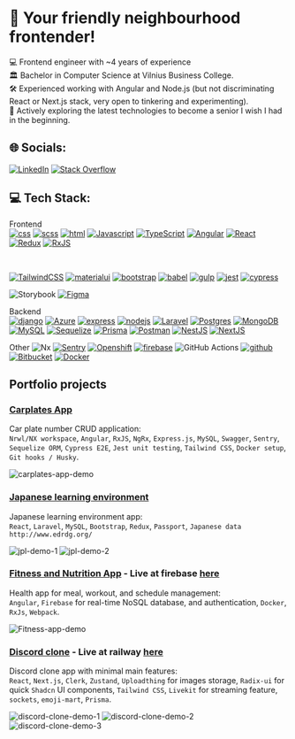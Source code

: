 # 💫 Your friendly neighbourhood frontender!
💻 Frontend engineer with ~4 years of experience<br>🏛️ Bachelor in Computer Science at Vilnius Business College.<br>
🛠️ Experienced working with Angular and Node.js (but not discriminating React or Next.js stack, very open to tinkering and experimenting).<br>
🔭 Actively exploring the latest technologies to become a senior I wish I had in the beginning.

## 🌐 Socials:
[![LinkedIn](https://img.shields.io/badge/LinkedIn-%230077B5.svg?logo=linkedin&logoColor=white)](https://linkedin.com/in/alanas-vaiciulis) 
[![Stack Overflow](https://img.shields.io/badge/-Stackoverflow-FE7A16?logo=stack-overflow&logoColor=white)](https://stackoverflow.com/users/10183128) 

## 💻 Tech Stack:

Frontend <br/>
[![css](https://skillicons.dev/icons?i=css)](https://developer.mozilla.org/en-US/docs/Web/CSS)
[![scss](https://skillicons.dev/icons?i=scss)](https://sass-lang.com/)
[![html](https://skillicons.dev/icons?i=html)](https://developer.mozilla.org/en-US/docs/Web/HTML)
[![Javascript](https://skillicons.dev/icons?i=js)](https://developer.mozilla.org/en-US/docs/Learn/JavaScript/First_steps/What_is_JavaScript)
[![TypeScript](https://skillicons.dev/icons?i=ts)](https://www.typescriptlang.org/)
[![Angular](https://skillicons.dev/icons?i=angular)](https://angular.dev/)
[![React](https://skillicons.dev/icons?i=react)](https://react.dev/)
[![Redux](https://skillicons.dev/icons?i=redux)](https://redux.js.org/)
[![RxJS](https://skillicons.dev/icons?i=reactivex)](https://rxjs.dev/)

<br/>

[![TailwindCSS](https://skillicons.dev/icons?i=tailwind)](https://tailwindui.com/)
[![materialui](https://skillicons.dev/icons?i=materialui)](https://material.angular.io/)
[![bootstrap](https://skillicons.dev/icons?i=bootstrap)](https://getbootstrap.com/)
[![babel](https://skillicons.dev/icons?i=babel)](https://babeljs.io/)
[![gulp](https://skillicons.dev/icons?i=gulp)](https://gulpjs.com/)
[![jest](https://skillicons.dev/icons?i=jest)](https://jestjs.io/)
[![cypress](https://skillicons.dev/icons?i=cypress)](https://www.cypress.io/)

![Storybook](https://img.shields.io/badge/-Storybook-FF4785?style=for-the-badge&logo=storybook&logoColor=white)
[![Figma](https://skillicons.dev/icons?i=figma)](https://www.figma.com)

Backend <br/>
[![django](https://skillicons.dev/icons?i=django)](https://www.djangoproject.com/)
[![Azure](https://skillicons.dev/icons?i=azure)](https://azure.microsoft.com/en-us)
[![express](https://skillicons.dev/icons?i=express)](https://expressjs.com/)
[![nodejs](https://skillicons.dev/icons?i=nodejs)](https://nodejs.org/)
[![Laravel](https://skillicons.dev/icons?i=laravel)](https://laravel.com/)
[![Postgres](https://skillicons.dev/icons?i=postgres)](https://www.postgresql.org/)
[![MongoDB](https://skillicons.dev/icons?i=mongodb)](https://www.mongodb.com/)
[![MySQL](https://skillicons.dev/icons?i=mysql)](https://www.mysql.com/)
[![Sequelize](https://skillicons.dev/icons?i=sequelize)](https://sequelize.org/)
[![Prisma](https://skillicons.dev/icons?i=prisma)](https://www.prisma.io/)
[![Postman](https://skillicons.dev/icons?i=postman)](https://www.postman.com/)
[![NestJS](https://skillicons.dev/icons?i=nestjs)](https://nestjs.com/)
[![NextJS](https://skillicons.dev/icons?i=nextjs)](https://nextjs.org/)

Other
![Nx](https://img.shields.io/badge/nx-143055?style=for-the-badge&logo=nx&logoColor=white) 
[![Sentry](https://skillicons.dev/icons?i=sentry)](https://sentry.io/welcome/)
[![Openshift](https://skillicons.dev/icons?i=openshift)](https://www.redhat.com/en/technologies/cloud-computing/openshift)
[![firebase](https://skillicons.dev/icons?i=firebase)](https://firebase.google.com/)
![GitHub Actions](https://img.shields.io/badge/github%20actions-%232671E5.svg?style=for-the-badge&logo=githubactions&logoColor=white) 
[![github](https://skillicons.dev/icons?i=github)](https://www.github.com/)
[![Bitbucket](https://skillicons.dev/icons?i=bitbucket)](https://bitbucket.org/product/)
[![Docker](https://skillicons.dev/icons?i=docker)](https://www.docker.com/)

## Portfolio projects

### [Carplates App](https://github.com/av3000/carplates-nx/)

Car plate number CRUD application: <br/>
`Nrwl/NX workspace`, `Angular`, `RxJS`, `NgRx`, `Express.js`, `MySQL`, `Swagger`, `Sentry`, `Sequelize ORM`, `Cypress E2E`, `Jest unit testing`, `Tailwind CSS`, `Docker setup`, `Git hooks / Husky`.

![carplates-app-demo](https://github.com/av3000/carplates-nx/blob/main/docs/assets/images/carplate-demo.gif)

### [Japanese learning environment](https://github.com/av3000/japanese-vma)

Japanese learning environment app: <br/>
`React`, `Laravel`, `MySQL`, `Bootstrap`, `Redux`, `Passport`, `Japanese data http://www.edrdg.org/`

![jpl-demo-1](https://github.com/av3000/japanese-vma/blob/docs/update-documentation/docs/assets/images/jpl-short-1.gif)
![jpl-demo-2](https://github.com/av3000/japanese-vma/blob/docs/update-documentation/docs/assets/images/jpl-short-2.gif)

### [Fitness and Nutrition App](https://github.com/av3000/fitness-and-nutrition-manager) - Live at firebase [here](https://fitness-app-dd09c.firebaseapp.com)

Health app for meal, workout, and schedule management: <br/>
`Angular`, `Firebase` for real-time NoSQL database, and authentication, `Docker`, `RxJs`, `Webpack`.

![Fitness-app-demo](https://github.com/av3000/fitness-and-nutrition-manager/blob/main/docs/assets/images/fitness-demo.gif)

### [Discord clone](https://github.com/av3000/discord-clone) - Live at railway [here](https://discord-clone-production-80db.up.railway.app/)
Discord clone app with minimal main features: <br/>
`React`, `Next.js`, `Clerk`, `Zustand`, `Uploadthing` for images storage, `Radix-ui` for quick `Shadcn` UI components, `Tailwind CSS`, `Livekit` for streaming feature, `sockets`, `emoji-mart`, `Prisma`.

![discord-clone-demo-1](https://github.com/av3000/discord-clone/blob/main/docs/assets/images/dc-clone-create-edit-server.gif)
![discord-clone-demo-2](https://github.com/av3000/discord-clone/blob/main/docs/assets/images/dc-clone-search-invite-attachment.gif)
![discord-clone-demo-3](https://github.com/av3000/discord-clone/blob/main/docs/assets/images/dc-clone-change-theme.gif)
